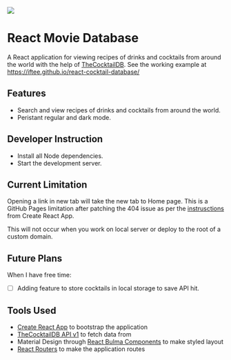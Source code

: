 ![](https://repository-images.githubusercontent.com/247062691/88817600-6556-11ea-83e6-5f6ffe6294f4)
# React Movie Database
A React application for viewing recipes of drinks and cocktails from around the world with the help of [TheCocktailDB](https://www.thecocktaildb.com).
See the working example at https://iftee.github.io/react-cocktail-database/

## Features
- Search and view recipes of drinks and cocktails from around the world.
- Peristant regular and dark mode.

## Developer Instruction
- Install all Node dependencies.
- Start the development server.

## Current Limitation
Opening a link in new tab will take the new tab to Home page. This is a GitHub Pages limitation after patching the 404 issue as per the [instrusctions](https://create-react-app.dev/docs/deployment/#notes-on-client-side-routing) from Create React App.

This will not occur when you work on local server or deploy to the root of a custom domain.

## Future Plans
When I have free time:
- [ ] Adding feature to store cocktails in local storage to save API hit.

## Tools Used
- [Create React App](https://create-react-app.dev) to bootstrap the application
- [TheCocktailDB API v1](https://www.thecocktaildb.com/api.php) to fetch data from
- Material Design through [React Bulma Components](https://material-ui.com) to make styled layout
- [React Routers](https://github.com/ReactTraining/react-router) to make the application routes
